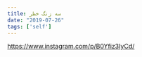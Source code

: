 ```yaml
---
title: سه زنگ خطر
date: "2019-07-26"
tags: ['self']
---
```


https://www.instagram.com/p/B0Yfiz3IyCd/